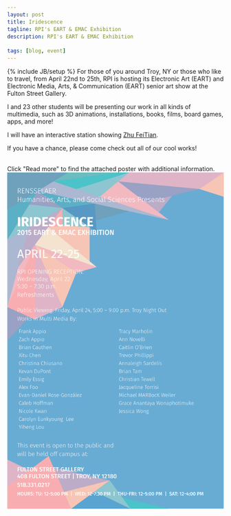 ```yaml
---
layout: post
title: Iridescence
tagline: RPI's EART & EMAC Exhibition
description: RPI's EART & EMAC Exhibition

tags: [blog, event]
---
```

{% include JB/setup %}
For those of you around Troy, NY or those who like to travel, from April 22nd to 25th, RPI is hosting its Electronic Art (EART) and Electronic Media, Arts, & Communication (EART) senior art show at the Fulton Street Gallery.

I and 23 other students will be presenting our work in all kinds of multimedia, such as 3D animations, installations, books, films, board games, apps, and more!

I will have an interactive station showing [Zhu FeiTian](/projects/3d/zhufeitian).

If you have a chance, please come check out all of our cool works!

<br>
Click "Read more" to find the attached poster with additional information.

<!--more-->

<img src="/assets/images/Iridescence-Poster.png">

